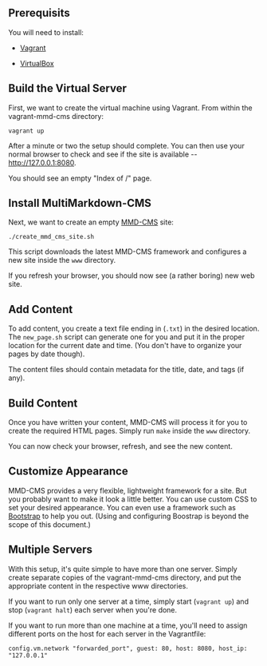 

## Prerequisits ##

You will need to install:

*	[Vagrant](https://www.vagrantup.com/)

*	[VirtualBox](https://www.virtualbox.org/)


## Build the Virtual Server ##

First, we want to create the virtual machine using Vagrant.  From within the
vagrant-mmd-cms directory:

	vagrant up

After a minute or two the setup should complete.  You can then use your normal
browser to check and see if the site is available -- <http://127.0.0.1:8080>.

You should see an empty "Index of /" page.


## Install MultiMarkdown-CMS ##

Next, we want to create an empty
[MMD-CMS](https://github.com/fletcher/MultiMarkdown-CMS) site:

	./create_mmd_cms_site.sh

This script downloads the latest MMD-CMS framework and configures a new site
inside the `www` directory.

If you refresh your browser, you should now see (a rather boring) new web site.


## Add Content ##

To add content, you create a text file ending in (`.txt`) in the desired
location.  The `new_page.sh` script can generate one for you and put it in the
proper location for the current date and time.  (You don't have to organize
your pages by date though).

The content files should contain metadata for the title, date, and tags (if any).


## Build Content ##

Once you have written your content, MMD-CMS will process it for you to create
the required HTML pages.  Simply run `make` inside the `www` directory.

You can now check your browser, refresh, and see the new content.


## Customize Appearance ##

MMD-CMS provides a very flexible, lightweight framework for a site.  But you
probably want to make it look a little better.  You can use custom CSS to set
your desired appearance.  You can even use a framework such as
[Bootstrap](https://getbootstrap.com/) to help you out.  (Using and
configuring Boostrap is beyond the scope of this document.)


## Multiple Servers ##

With this setup, it's quite simple to have more than one server.  Simply
create separate copies of the vagrant-mmd-cms directory, and put the
appropriate content in the respective www directories.

If you want to run only one server at a time, simply start (`vagrant up`) and
stop (`vagrant halt`) each server when you're done.

If you want to run more than one machine at a time, you'll need to assign different
ports on the host for each server in the Vagrantfile:

	config.vm.network "forwarded_port", guest: 80, host: 8080, host_ip: "127.0.0.1"

